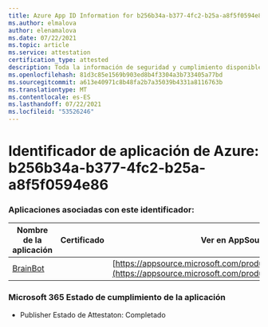 ```yaml
---
title: Azure App ID Information for b256b34a-b377-4fc2-b25a-a8f5f0594e86
ms.author: elmalova
author: elenamalova
ms.date: 07/22/2021
ms.topic: article
ms.service: attestation
certification_type: attested
description: Toda la información de seguridad y cumplimiento disponible para b256b34a-b377-4fc2-b25a-a8f5f0594e86.
ms.openlocfilehash: 81d3c85e1569b903ed8b4f3304a3b733405a77bd
ms.sourcegitcommit: a613e40971c8b48fa2b7a35039b4331a8116763b
ms.translationtype: MT
ms.contentlocale: es-ES
ms.lasthandoff: 07/22/2021
ms.locfileid: "53526246"
---
```

# <a name="azure-app-id-b256b34a-b377-4fc2-b25a-a8f5f0594e86"></a>Identificador de aplicación de Azure: b256b34a-b377-4fc2-b25a-a8f5f0594e86


### <a name="apps-associated-with-this-id"></a>Aplicaciones asociadas con este identificador:
| **Nombre de la aplicación** | **Certificado** | **Ver en AppSource** |
|--------------|---------------|-----------------------|
| [BrainBot](https://docs.microsoft.com/microsoft-365-app-certification/forward/WA104381981) |  | [https://appsource.microsoft.com/product/office/WA104381981](https://appsource.microsoft.com/product/office/WA104381981) |

### <a name="microsoft-365-app-compliance-status"></a>Microsoft 365 Estado de cumplimiento de la aplicación
- Publisher Estado de Attestaton: Completado
